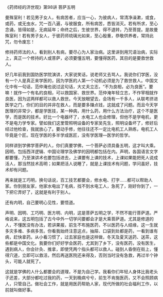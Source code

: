 《药师经的济世观》第98讲 菩萨五明

曼殊室利！若见男子女人，有病苦者，应当一心，为彼病人，常清净澡漱，或食，或药，或无虫水，咒一百八遍，与彼服食，所有病苦，悉皆消灭。若有所求，至心念诵，皆得如是，无病延年；命终之后，生彼世界，得不退转，乃至菩提。是故曼殊室利！若有男子女人，于彼药师琉璃光如来，至心殷重，恭敬供养者，常持此咒，勿令废忘！

修持药师法的人，看到别人有病，要尽心为人家治病。这里讲到用咒语治病，实际上，真正一个修持的人或菩萨，必须要懂五明，要懂得医药，其目的是要救世救人。

好几年前我到国防医学院演讲，大家说笑话，说老师又去骂人。我说你们学医，没有一个人是真正来学医的，因为学医的人第一个动机必须是为了救世救人。中国文化中有一句话，范仲淹也说过这句话，大丈夫立志，“不为良相，必为良医”。要嘛！就作一个有名的良相，可以救国家、救世界。范仲淹年轻立志，不作宰相就作良医，因为这两样都可以救人救世。今天放眼望去，会场有一千多人，从联考挤进医学之门，你们的目的并非在救人，而是要多赚点钱，这就成了问题。而且今天学医理的非常少，都是学医技，某一种病，用什么药，用什么方法治疗，这个不是医学，而是医的技术。好比一个电器坏了，水电工人也会修理，但他不是学电机，更不是电力学专家。譬如我们这里管照明设备的专家吴先生，照明设备坏了，修好后经过他检查，我就放心了。要动手修，他往往还不一定比电机工人熟练，电机工人毕竟是个匠。现在学医的多半学成医匠，没有学医理—医学的哲学。

同样讲到学佛学菩萨的人，你们真要学佛，一个菩萨必须具备五明，这才叫大乘。因明，包括西洋逻辑、中国论理学及佛学的因明都包括在内。声明，各国语言文字都要懂，乃至演讲术也要包括进去，上课要有上课的技术，上课如果能把死人说成活人，那当然技术高明；如果把活人说睡了，就是上课技术有问题，学问虽好，技术却有问题。

再来就是工巧明，换句话说，百工技艺都要会，修水电、打字......都可以帮助人家。你到朋友家，他家水电出了毛病，找不到水电工人，急死了，刚好你到了，一下把它弄好了，这就是有利于别人。

还有内明，自己要明心见性，要悟道。

声明、因明、工巧明、医方明、内明，这是菩萨五明之学，不然不能行菩萨道。严格说来，这五明包括了古今中外一切学问要都会才是大乘菩萨道。尤其是修道的人，不懂医没有办法，若讲果报，前生不布施医药，不以医药与人结缘，这一生就多灾多难、多病多苦。你看我始终注意这点，抽屉、口袋到处都是药，一看到谁有病，赶快拿药。从小看习惯了，过去家庭也是这样做，冬天及夏天送药、送茶，这些都是中国文化。我要你们好好学会医药，尤其到了乡下，没有医药，没有医生，遇到病人，你会针灸、推拿，即使凭两个指头都可以救人。碰到人昏倒在街上，懂得穴道，立即可以救活，然后再送医院还来得及，否则当时没有急救，再过半个钟头，可能人就死了。

这就是学佛的人什么都要会的道理，不是为自己学。我看你们年轻人身体比我老头子还差，大部分都吃过我的药，一天到晚病兮兮，前生不肯施医药，又不会照顾病人，只管自己。做社会工作，就是用医药帮助人家，现代所做的社会福利工作，以前就叫做好事。